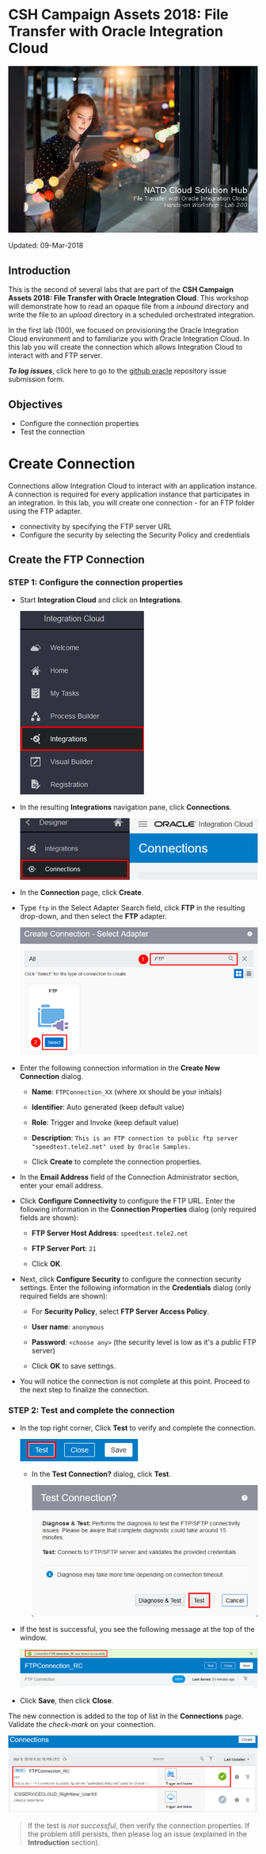 # CSH Campaign Assets 2018: File Transfer with Oracle Integration Cloud

![](images/200/Lab200_title.png)

Updated: 09-Mar-2018

## Introduction

This is the second of several labs that are part of the **CSH Campaign Assets 2018: File Transfer with Oracle Integration Cloud**. This workshop will demonstrate how to read an opaque file from a *inbound*  directory and write the file to an *upload* directory in a scheduled orchestrated integration. 

In the first lab (100), we focused on provisioning the Oracle Integration Cloud environment and to  familiarize you with Oracle Integration Cloud. In this lab you will create the connection which allows Integration Cloud to interact with and FTP server.

***To log issues***, click here to go to the [github oracle](https://github.com/oracle/learning-library/issues/new) repository issue submission form.

## Objectives

- Configure the connection properties 
- Test the connection

# Create Connection
Connections allow Integration Cloud to interact with an application instance. A connection is required for every application instance that participates in an integration. In this lab, you will create one connection - for an FTP folder using the FTP adapter. 

  - connectivity by specifying the FTP server URL
  - Configure the security by selecting the Security Policy and credentials

## Create the FTP Connection

### **STEP 1**: Configure the connection properties

- Start **Integration Cloud** and click on **Integrations**.

    ![](images/200/Lab200_001.png)    

- In the resulting **Integrations** navigation pane, click **Connections**.

    ![](images/200/Lab200_002.png)    

- In the **Connection** page, click **Create**.

- Type `ftp` in the Select Adapter Search field, click **FTP** in the resulting drop-down, and then select the **FTP** adapter.

    ![](images/200/Lab200_003.png)    

- Enter the following connection information in the **Create New Connection** dialog.

  - **Name**: `FTPConnection_XX` (where `XX` should be your initials)
  
  - **Identifier**: Auto generated (keep default value)
  
  - **Role**: Trigger and Invoke (keep default value)
  
  - **Description**:  `This is an FTP connection to public ftp server "speedtest.tele2.net" used by Oracle Samples.`
  
  - Click **Create** to complete the connection properties.
  
- In the **Email Address** field of the Connection Administrator section, enter your email address.

- Click **Configure Connectivity** to configure the FTP URL. Enter the following information in the **Connection Properties** dialog (only required fields are shown):

  - **FTP Server Host Address**: `speedtest.tele2.net`
  
  - **FTP Server Port**: `21` 
  
  - Click **OK**.
  
- Next, click **Configure Security** to configure the connection security settings. Enter the following information in the **Credentials** dialog (only required fields are shown):

  - For **Security Policy**, select **FTP Server Access Policy**.
  
  - **User name**: `anonymous`
  
  - **Password**: `<choose any>` (the security level is low as it's a public FTP server)
  
  - Click **OK** to save settings. 
  
- You will notice the connection is not complete at this point. Proceed to the next step to finalize the connection.

### **STEP 2**: Test and complete the connection

- In the top right corner, Click **Test** to verify and complete the connection.

    ![](images/200/Lab200_004.png)    

  - In the **Test Connection?** dialog, click **Test**. 
  
     ![](images/200/Lab200_005.png)    
     
- If the test is successful, you see the following message at the top of the window.

    ![](images/200/Lab200_006.png)

- Click **Save**, then click **Close**.

The new connection is added to the top of list in the **Connections** page. Validate the _check-mark_ on your connection.
  
![](images/200/Lab200_007.png)    

> If the test is _not successful_, then verify the connection properties. If the problem still persists, then please log an issue (explained in the **Introduction** section).
